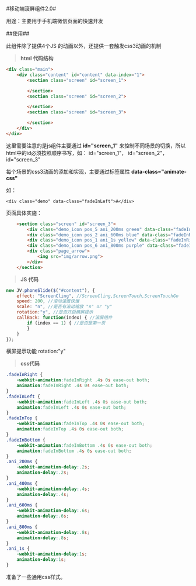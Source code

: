 #移动端滚屏组件2.0#

用途：主要用于手机端微信页面的快速开发

##使用##

此组件除了提供4个JS 的动画以外，还提供一套触发css3动画的机制


> **html 代码结构**

```html
<div class="main">
	<div class="content" id="content" data-index="1">
		<section class="screen" id="screen_1">

		</section>
		<section class="screen" id="screen_2">

		</section>
		<section class="screen" id="screen_3">

		</section>
	</div>
</div>
```

这里需要注意的是js组件主要通过 **id="screen_1"** 来控制不同场景的切换，所以html中的id必须按照顺序书写，如：
 id="screen_1"， id="screen_2"， id="screen_3"

每个场景的css3动画的添加和实现，主要通过标签属性 **data-class="animate-css"**

如：

	<div class="demo" data-class="fadeInLeft">A</div>

页面具体实施：

```html
    <section class="screen" id="screen_3">
		<div class="demo_icon pos_5 ani_200ms green" data-class="fadeInLeft">A</div>
		<div class="demo_icon pos_2 ani_600ms blue" data-class="fadeInRight">B</div>
		<div class="demo_icon pos_1 ani_1s yellow" data-class="fadeInRight">C</div>
		<div class="demo_icon pos_6 ani_800ms purple" data-class="fadeInLeft">D</div>
		<div class="page_arrow">
			<img src="img/arrow.png">
		</div>
	</section>
```


> **JS 代码**

```javascript
new JV.phoneSlide($("#content"), {
	effect: "ScreenCling", //ScreenCling,ScreenTouch,ScreenTouchGo
	speed: 200, //滚动速度快慢
	scale: "n", //是否有滚动缩放 "n" or "y"
	rotation:"y", //是否开启横屏提示
	callBack: function(index) { //滚屏组件
		if (index == 1) { //是否是第一页
		}
	}
});
```

横屏提示功能 rotation:"y"


> **css代码**

```css
.fadeInRight {
    -webkit-animation:fadeInRight .4s 0s ease-out both;
    animation:fadeInRight .4s 0s ease-out both;
}
.fadeInLeft {
    -webkit-animation:fadeInLeft .4s 0s ease-out both;
    animation:fadeInLeft .4s 0s ease-out both;
}
.fadeInTop {
    -webkit-animation:fadeInTop .4s 0s ease-out both;
    animation:fadeInTop .4s 0s ease-out both;
}
.fadeInBottom {
    -webkit-animation:fadeInBottom .4s 0s ease-out both;
    animation:fadeInBottom .4s 0s ease-out both;
}
.ani_200ms {
    -webkit-animation-delay:.2s;
    animation-delay:.2s;
}
.ani_400ms {
    -webkit-animation-delay:.4s;
    animation-delay:.4s;
}
.ani_600ms {
    -webkit-animation-delay:.6s;
    animation-delay:.6s;
}
.ani_800ms {
    -webkit-animation-delay:.8s;
    animation-delay:.8s;
}
.ani_1s {
    -webkit-animation-delay:1s;
    animation-delay:1s;
}

```

准备了一些通用css样式。
